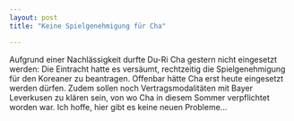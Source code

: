 ```yaml
---
layout: post
title: "Keine Spielgenehmigung für Cha"

---
```


Aufgrund einer Nachlässigkeit durfte Du-Ri Cha gestern nicht eingesetzt werden: Die Eintracht hatte es versäumt, rechtzeitig die Spielgenehmigung für den Koreaner zu beantragen. Offenbar hätte Cha erst heute eingesetzt werden dürfen. Zudem sollen noch Vertragsmodalitäten mit Bayer Leverkusen zu klären sein, von wo Cha in diesem Sommer verpflichtet worden war. Ich hoffe, hier gibt es keine neuen Probleme...


